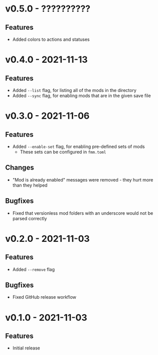 # v0.5.0 - ??????????
## Features
- Added colors to actions and statuses

# v0.4.0 - 2021-11-13
## Features
- Added `--list` flag, for listing all of the mods in the directory
- Added `--sync` flag, for enabling mods that are in the given save file

# v0.3.0 - 2021-11-06
## Features
- Added `--enable-set` flag, for enabling pre-defined sets of mods
  - These sets can be configured in `fmm.toml`
## Changes
- "Mod is already enabled" messages were removed - they hurt more than they helped
## Bugfixes
- Fixed that versionless mod folders with an underscore would not be parsed correctly

# v0.2.0 - 2021-11-03
## Features
- Added `--remove` flag
## Bugfixes
- Fixed GitHub release workflow

# v0.1.0 - 2021-11-03
## Features
- Initial release

